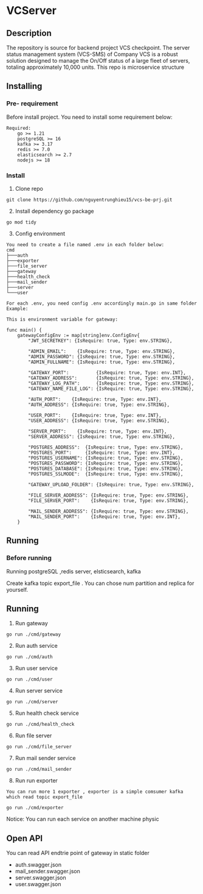 # VCServer

## Description
The repository is source for backend project VCS checkpoint. The server status management system (VCS-SMS) of Company VCS is a robust solution designed to manage the On/Off status of a large fleet of servers, totaling approximately 10,000 units. This repo is microservice structure

## Installing
### Pre- requirement
Before install project. You need to install some requirement below:
```
Required:
    go >= 1.21
    postgreSQL >= 16
    kafka >= 3.17
    redis >= 7.0
    elasticsearch >= 2.7
    nodejs >= 18
```

### Install
1. Clone repo
```
git clone https://github.com/nguyentrunghieu15/vcs-be-prj.git
```

2. Install dependency go package
```
go mod tidy
```
3. Config environment
```
You need to create a file named .env in each folder below:
cmd
├───auth
├───exporter
├───file_server
├───gateway
├───health_check
├───mail_sender
├───server
└───user

For each .env, you need config .env accordingly main.go in same folder
Example:

This is environment variable for gateway:

func main() {
	gatewayConfigEnv := map[string]env.ConfigEnv{
		"JWT_SECRETKEY": {IsRequire: true, Type: env.STRING},

		"ADMIN_EMAIL":    {IsRequire: true, Type: env.STRING},
		"ADMIN_PASSWORD": {IsRequire: true, Type: env.STRING},
		"ADMIN_FULLNAME": {IsRequire: true, Type: env.STRING},

		"GATEWAY_PORT":          {IsRequire: true, Type: env.INT},
		"GATEWAY_ADDRESS":       {IsRequire: true, Type: env.STRING},
		"GATEWAY_LOG_PATH":      {IsRequire: true, Type: env.STRING},
		"GATEWAY_NAME_FILE_LOG": {IsRequire: true, Type: env.STRING},

		"AUTH_PORT":    {IsRequire: true, Type: env.INT},
		"AUTH_ADDRESS": {IsRequire: true, Type: env.STRING},

		"USER_PORT":    {IsRequire: true, Type: env.INT},
		"USER_ADDRESS": {IsRequire: true, Type: env.STRING},

		"SERVER_PORT":    {IsRequire: true, Type: env.INT},
		"SERVER_ADDRESS": {IsRequire: true, Type: env.STRING},

		"POSTGRES_ADDRESS":  {IsRequire: true, Type: env.STRING},
		"POSTGRES_PORT":     {IsRequire: true, Type: env.INT},
		"POSTGRES_USERNAME": {IsRequire: true, Type: env.STRING},
		"POSTGRES_PASSWORD": {IsRequire: true, Type: env.STRING},
		"POSTGRES_DATABASE": {IsRequire: true, Type: env.STRING},
		"POSTGRES_SSLMODE":  {IsRequire: true, Type: env.STRING},

		"GATEWAY_UPLOAD_FOLDER": {IsRequire: true, Type: env.STRING},

		"FILE_SERVER_ADDRESS": {IsRequire: true, Type: env.STRING},
		"FILE_SERVER_PORT":    {IsRequire: true, Type: env.STRING},

		"MAIL_SENDER_ADDRESS": {IsRequire: true, Type: env.STRING},
		"MAIL_SENDER_PORT":    {IsRequire: true, Type: env.INT},
	}

```

## Running
### Before running
<p>Running postgreSQL ,redis server, elsticsearch, kafka</p> 
<p>Create kafka topic export_file . You can chose num partition and replica for yourself.</p>

## Running 
1. Run gateway
```
go run ./cmd/gateway
```
2. Run auth service
```
go run ./cmd/auth
```
3. Run user service
```
go run ./cmd/user
```
4. Run server service
```
go run ./cmd/server
```
5. Run health check service
```
go run ./cmd/health_check
```
6. Run file server
```
go run ./cmd/file_server
```
7. Run mail sender service
```
go run ./cmd/mail_sender
```

8. Run run exporter
```
You can run more 1 exporter , exporter is a simple comsumer kafka which read topic export_file 

go run ./cmd/exporter
```
Notice: You can run each service on another machine physic

## Open API
You can read API endtrie point of gateway in static folder
- auth.swagger.json
- mail_sender.swagger.json
- server.swagger.json
- user.swagger.json